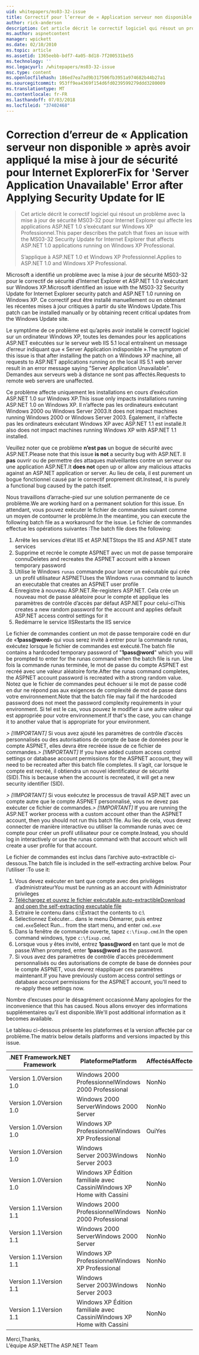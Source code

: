 ```yaml
---
uid: whitepapers/ms03-32-issue
title: Correctif pour l’erreur de « Application serveur non disponible » après avoir appliqué la mise à jour de sécurité pour Internet Explorer | Microsoft Docs
author: rick-anderson
description: Cet article décrit le correctif logiciel qui résout un problème avec la mise à jour de sécurité MS03-32 pour Internet Explorer qui affecte les applications ASP.NET 1.0 en cours d’exécution sur Wi...
ms.author: aspnetcontent
manager: wpickett
ms.date: 02/10/2010
ms.topic: article
ms.assetid: 1365eebb-bdf7-4a05-8d18-7f200531be55
ms.technology: ''
msc.legacyurl: /whitepapers/ms03-32-issue
msc.type: content
ms.openlocfilehash: 186ed7ea7ad9b317506fb3951a974682b44b27a1
ms.sourcegitcommit: 953ff9ea4369f154d6fd0239599279ddd3280009
ms.translationtype: MT
ms.contentlocale: fr-FR
ms.lasthandoff: 07/03/2018
ms.locfileid: "37402468"
---
```

<a name="fix-for-server-application-unavailable-error-after-applying-security-update-for-ie"></a><span data-ttu-id="68c6b-103">Correction d’erreur de « Application serveur non disponible » après avoir appliqué la mise à jour de sécurité pour Internet Explorer</span><span class="sxs-lookup"><span data-stu-id="68c6b-103">Fix for 'Server Application Unavailable' Error after Applying Security Update for IE</span></span>
====================
> <span data-ttu-id="68c6b-104">Cet article décrit le correctif logiciel qui résout un problème avec la mise à jour de sécurité MS03-32 pour Internet Explorer qui affecte les applications ASP.NET 1.0 s’exécutant sur Windows XP Professionnel.</span><span class="sxs-lookup"><span data-stu-id="68c6b-104">This paper describes the patch that fixes an issue with the MS03-32 Security Update for Internet Explorer that affects ASP.NET 1.0 applications running on Windows XP Professional.</span></span>
> 
> <span data-ttu-id="68c6b-105">S’applique à ASP.NET 1.0 et Windows XP Professionnel.</span><span class="sxs-lookup"><span data-stu-id="68c6b-105">Applies to ASP.NET 1.0 and Windows XP Professional.</span></span>


<span data-ttu-id="68c6b-106">Microsoft a identifié un problème avec la mise à jour de sécurité MS03-32 pour le correctif de sécurité d’Internet Explorer et ASP.NET 1.0 s’exécutant sur Windows XP.</span><span class="sxs-lookup"><span data-stu-id="68c6b-106">Microsoft identified an issue with the MS03-32 Security Update for Internet Explorer security patch and ASP.NET 1.0 running on Windows XP.</span></span> <span data-ttu-id="68c6b-107">Ce correctif peut être installé manuellement ou en obtenant les récentes mises à jour critiques à partir du site Windows Update.</span><span class="sxs-lookup"><span data-stu-id="68c6b-107">This patch can be installed manually or by obtaining recent critical updates from the Windows Update site.</span></span>

<span data-ttu-id="68c6b-108">Le symptôme de ce problème est qu’après avoir installé le correctif logiciel sur un ordinateur Windows XP, toutes les demandes pour les applications ASP.NET exécutées sur le serveur web IIS 5.1 local entraînent un message d’erreur indiquant que « Server Application indisponible ».</span><span class="sxs-lookup"><span data-stu-id="68c6b-108">The symptom of this issue is that after installing the patch on a Windows XP machine, all requests to ASP.NET applications running on the local IIS 5.1 web server result in an error message saying "Server Application Unavailable".</span></span> <span data-ttu-id="68c6b-109">Demandes aux serveurs web à distance ne sont pas affectés.</span><span class="sxs-lookup"><span data-stu-id="68c6b-109">Requests to remote web servers are unaffected.</span></span>

<span data-ttu-id="68c6b-110">Ce problème affecte uniquement les installations en cours d’exécution ASP.NET 1.0 sur Windows XP.</span><span class="sxs-lookup"><span data-stu-id="68c6b-110">This issue only impacts installations running ASP.NET 1.0 on Windows XP.</span></span> <span data-ttu-id="68c6b-111">Il n’affecte pas les ordinateurs exécutant Windows 2000 ou Windows Server 2003.</span><span class="sxs-lookup"><span data-stu-id="68c6b-111">It does not impact machines running Windows 2000 or Windows Server 2003.</span></span> <span data-ttu-id="68c6b-112">Également, il n’affecte pas les ordinateurs exécutant Windows XP avec ASP.NET 1.1 est installé.</span><span class="sxs-lookup"><span data-stu-id="68c6b-112">It also does not impact machines running Windows XP with ASP.NET 1.1 installed.</span></span>

<span data-ttu-id="68c6b-113">Veuillez noter que ce problème **n’est pas** un bogue de sécurité avec ASP.NET.</span><span class="sxs-lookup"><span data-stu-id="68c6b-113">Please note that this issue **is not** a security bug with ASP.NET.</span></span> <span data-ttu-id="68c6b-114">Il **pas** ouvrir ou de permettre des attaques malveillantes contre un serveur ou une application ASP.NET.</span><span class="sxs-lookup"><span data-stu-id="68c6b-114">It **does not** open up or allow any malicious attacks against an ASP.NET application or server.</span></span> <span data-ttu-id="68c6b-115">Au lieu de cela, il est purement un bogue fonctionnel causé par le correctif proprement dit.</span><span class="sxs-lookup"><span data-stu-id="68c6b-115">Instead, it is purely a functional bug caused by the patch itself.</span></span>

<span data-ttu-id="68c6b-116">Nous travaillons d’arrache-pied sur une solution permanente de ce problème.</span><span class="sxs-lookup"><span data-stu-id="68c6b-116">We are working hard on a permanent solution for this issue.</span></span> <span data-ttu-id="68c6b-117">En attendant, vous pouvez exécuter le fichier de commandes suivant comme un moyen de contourner le problème.</span><span class="sxs-lookup"><span data-stu-id="68c6b-117">In the meantime, you can execute the following batch file as a workaround for the issue.</span></span> <span data-ttu-id="68c6b-118">Le fichier de commandes effectue les opérations suivantes :</span><span class="sxs-lookup"><span data-stu-id="68c6b-118">The batch file does the following:</span></span>

1. <span data-ttu-id="68c6b-119">Arrête les services d’état IIS et ASP.NET</span><span class="sxs-lookup"><span data-stu-id="68c6b-119">Stops the IIS and ASP.NET state services</span></span>
2. <span data-ttu-id="68c6b-120">Supprime et recrée le compte ASPNET avec un mot de passe temporaire connu</span><span class="sxs-lookup"><span data-stu-id="68c6b-120">Deletes and recreates the ASPNET account with a known temporary password</span></span>
3. <span data-ttu-id="68c6b-121">Utilise le Windows `runas` commande pour lancer un exécutable qui crée un profil utilisateur ASPNET</span><span class="sxs-lookup"><span data-stu-id="68c6b-121">Uses the Windows `runas` command to launch an executable that creates an ASPNET user profile</span></span>
4. <span data-ttu-id="68c6b-122">Enregistre à nouveau ASP.NET.</span><span class="sxs-lookup"><span data-stu-id="68c6b-122">Re-registers ASP.NET.</span></span> <span data-ttu-id="68c6b-123">Cela crée un nouveau mot de passe aléatoire pour le compte et applique les paramètres de contrôle d’accès par défaut ASP.NET pour celui-ci</span><span class="sxs-lookup"><span data-stu-id="68c6b-123">This creates a new random password for the account and applies default ASP.NET access control settings for it</span></span>
5. <span data-ttu-id="68c6b-124">Redémarre le service IIS</span><span class="sxs-lookup"><span data-stu-id="68c6b-124">Restarts the IIS service</span></span>

<span data-ttu-id="68c6b-125">Le fichier de commandes contient un mot de passe temporaire codé en dur de «<strong>1pass@word</strong>» qui vous serez invité à entrer pour la commande runas, exécutez lorsque le fichier de commandes est exécuté.</span><span class="sxs-lookup"><span data-stu-id="68c6b-125">The batch file contains a hardcoded temporary password of "<strong>1pass@word</strong>" which you will be prompted to enter for the runas command when the batch file is run.</span></span> <span data-ttu-id="68c6b-126">Une fois la commande runas terminée, le mot de passe du compte ASPNET est recréé avec une valeur aléatoire forte.</span><span class="sxs-lookup"><span data-stu-id="68c6b-126">After the runas command completes, the ASPNET account password is recreated with a strong random value.</span></span> <span data-ttu-id="68c6b-127">Notez que le fichier de commandes peut échouer si le mot de passe codé en dur ne répond pas aux exigences de complexité de mot de passe dans votre environnement.</span><span class="sxs-lookup"><span data-stu-id="68c6b-127">Note that the batch file may fail if the hardcoded password does not meet the password complexity requirements in your environment.</span></span> <span data-ttu-id="68c6b-128">Si tel est le cas, vous pouvez le modifier à une autre valeur qui est appropriée pour votre environnement.</span><span class="sxs-lookup"><span data-stu-id="68c6b-128">If that's the case, you can change it to another value that is appropriate for your environment.</span></span>

<span data-ttu-id="68c6b-129">*> [!IMPORTANT]* Si vous avez ajouté les paramètres de contrôle d’accès personnalisés ou des autorisations de compte de base de données pour le compte ASPNET, elles devra être recréée issue de ce fichier de commandes.</span><span class="sxs-lookup"><span data-stu-id="68c6b-129">*> [!IMPORTANT]* If you have added custom access control settings or database account permissions for the ASPNET account, they will need to be recreated after this batch file completes.</span></span> <span data-ttu-id="68c6b-130">Il s’agit, car lorsque le compte est recréé, il obtiendra un nouvel identificateur de sécurité (SID).</span><span class="sxs-lookup"><span data-stu-id="68c6b-130">This is because when the account is recreated, it will get a new security identifier (SID).</span></span>

<span data-ttu-id="68c6b-131">*> [!IMPORTANT]* Si vous exécutez le processus de travail ASP.NET avec un compte autre que le compte ASPNET personnalisé, vous ne devez pas exécuter ce fichier de commandes.</span><span class="sxs-lookup"><span data-stu-id="68c6b-131">*> [!IMPORTANT]* If you are running the ASP.NET worker process with a custom account other than the ASPNET account, then you should not run this batch file.</span></span> <span data-ttu-id="68c6b-132">Au lieu de cela, vous devez connecter de manière interactive ou utiliser la commande runas avec ce compte pour créer un profil utilisateur pour ce compte.</span><span class="sxs-lookup"><span data-stu-id="68c6b-132">Instead, you should log in interactively or use the runas command with that account which will create a user profile for that account.</span></span>

<span data-ttu-id="68c6b-133">Le fichier de commandes est inclus dans l’archive auto-extractible ci-dessous.</span><span class="sxs-lookup"><span data-stu-id="68c6b-133">The batch file is included in the self-extracting archive below.</span></span> <span data-ttu-id="68c6b-134">Pour l’utiliser :</span><span class="sxs-lookup"><span data-stu-id="68c6b-134">To use it:</span></span>

1. <span data-ttu-id="68c6b-135">Vous devez exécuter en tant que compte avec des privilèges d’administrateur</span><span class="sxs-lookup"><span data-stu-id="68c6b-135">You must be running as an account with Administrator privileges</span></span>
2. [<span data-ttu-id="68c6b-136">Téléchargez et ouvrez le fichier exécutable auto-extractible</span><span class="sxs-lookup"><span data-stu-id="68c6b-136">Download and open the self-extracting executable file</span></span>](ms03-32-issue/_static/fixup1.exe)
3. <span data-ttu-id="68c6b-137">Extraire le contenu dans c:\\</span><span class="sxs-lookup"><span data-stu-id="68c6b-137">Extract the contents to c:\\</span></span>
4. <span data-ttu-id="68c6b-138">Sélectionnez Exécuter... dans le menu Démarrer, puis entrez `cmd.exe`</span><span class="sxs-lookup"><span data-stu-id="68c6b-138">Select Run... from the start menu, and enter `cmd.exe`</span></span>
5. <span data-ttu-id="68c6b-139">Dans la fenêtre de commande ouverte, tapez `c:\fixup.cmd`.</span><span class="sxs-lookup"><span data-stu-id="68c6b-139">In the open command windows, type `c:\fixup.cmd`.</span></span>
6. <span data-ttu-id="68c6b-140">Lorsque vous y êtes invité, entrez <strong>1pass@word</strong> en tant que le mot de passe.</span><span class="sxs-lookup"><span data-stu-id="68c6b-140">When prompted, enter <strong>1pass@word</strong> as the password.</span></span>
7. <span data-ttu-id="68c6b-141">Si vous avez des paramètres de contrôle d’accès précédemment personnalisés ou des autorisations de compte de base de données pour le compte ASPNET, vous devrez réappliquer ces paramètres maintenant.</span><span class="sxs-lookup"><span data-stu-id="68c6b-141">If you have previously custom access control settings or database account permissions for the ASPNET account, you'll need to re-apply these settings now.</span></span>

<span data-ttu-id="68c6b-142">Nombre d’excuses pour le désagrément occasionné.</span><span class="sxs-lookup"><span data-stu-id="68c6b-142">Many apologies for the inconvenience that this has caused.</span></span> <span data-ttu-id="68c6b-143">Nous allons envoyer des informations supplémentaires qu’il est disponible.</span><span class="sxs-lookup"><span data-stu-id="68c6b-143">We'll post additional information as it becomes available.</span></span>

<span data-ttu-id="68c6b-144">Le tableau ci-dessous présente les plateformes et la version affectée par ce problème.</span><span class="sxs-lookup"><span data-stu-id="68c6b-144">The matrix below details platforms and versions impacted by this issue.</span></span>

| <span data-ttu-id="68c6b-145">.NET Framework</span><span class="sxs-lookup"><span data-stu-id="68c6b-145">.NET Framework</span></span> | <span data-ttu-id="68c6b-146">Plateforme</span><span class="sxs-lookup"><span data-stu-id="68c6b-146">Platform</span></span> | <span data-ttu-id="68c6b-147">Affectés</span><span class="sxs-lookup"><span data-stu-id="68c6b-147">Affected</span></span> |
| --- | --- | --- |
| <span data-ttu-id="68c6b-148">Version 1.0</span><span class="sxs-lookup"><span data-stu-id="68c6b-148">Version 1.0</span></span> | <span data-ttu-id="68c6b-149">Windows 2000 Professionnel</span><span class="sxs-lookup"><span data-stu-id="68c6b-149">Windows 2000 Professional</span></span> | <span data-ttu-id="68c6b-150">Non</span><span class="sxs-lookup"><span data-stu-id="68c6b-150">No</span></span> |
| <span data-ttu-id="68c6b-151">Version 1.0</span><span class="sxs-lookup"><span data-stu-id="68c6b-151">Version 1.0</span></span> | <span data-ttu-id="68c6b-152">Windows 2000 Server</span><span class="sxs-lookup"><span data-stu-id="68c6b-152">Windows 2000 Server</span></span> | <span data-ttu-id="68c6b-153">Non</span><span class="sxs-lookup"><span data-stu-id="68c6b-153">No</span></span> |
| <span data-ttu-id="68c6b-154">Version 1.0</span><span class="sxs-lookup"><span data-stu-id="68c6b-154">Version 1.0</span></span> | <span data-ttu-id="68c6b-155">Windows XP Professionnel</span><span class="sxs-lookup"><span data-stu-id="68c6b-155">Windows XP Professional</span></span> | <span data-ttu-id="68c6b-156">Oui</span><span class="sxs-lookup"><span data-stu-id="68c6b-156">Yes</span></span> |
| <span data-ttu-id="68c6b-157">Version 1.0</span><span class="sxs-lookup"><span data-stu-id="68c6b-157">Version 1.0</span></span> | <span data-ttu-id="68c6b-158">Windows Server 2003</span><span class="sxs-lookup"><span data-stu-id="68c6b-158">Windows Server 2003</span></span> | <span data-ttu-id="68c6b-159">Non</span><span class="sxs-lookup"><span data-stu-id="68c6b-159">No</span></span> |
| <span data-ttu-id="68c6b-160">Version 1.0</span><span class="sxs-lookup"><span data-stu-id="68c6b-160">Version 1.0</span></span> | <span data-ttu-id="68c6b-161">Windows XP Édition familiale avec Cassini</span><span class="sxs-lookup"><span data-stu-id="68c6b-161">Windows XP Home with Cassini</span></span> | <span data-ttu-id="68c6b-162">Non</span><span class="sxs-lookup"><span data-stu-id="68c6b-162">No</span></span> |
| <span data-ttu-id="68c6b-163">Version 1.1</span><span class="sxs-lookup"><span data-stu-id="68c6b-163">Version 1.1</span></span> | <span data-ttu-id="68c6b-164">Windows 2000 Professionnel</span><span class="sxs-lookup"><span data-stu-id="68c6b-164">Windows 2000 Professional</span></span> | <span data-ttu-id="68c6b-165">Non</span><span class="sxs-lookup"><span data-stu-id="68c6b-165">No</span></span> |
| <span data-ttu-id="68c6b-166">Version 1.1</span><span class="sxs-lookup"><span data-stu-id="68c6b-166">Version 1.1</span></span> | <span data-ttu-id="68c6b-167">Windows 2000 Server</span><span class="sxs-lookup"><span data-stu-id="68c6b-167">Windows 2000 Server</span></span> | <span data-ttu-id="68c6b-168">Non</span><span class="sxs-lookup"><span data-stu-id="68c6b-168">No</span></span> |
| <span data-ttu-id="68c6b-169">Version 1.1</span><span class="sxs-lookup"><span data-stu-id="68c6b-169">Version 1.1</span></span> | <span data-ttu-id="68c6b-170">Windows XP Professionnel</span><span class="sxs-lookup"><span data-stu-id="68c6b-170">Windows XP Professional</span></span> | <span data-ttu-id="68c6b-171">Non</span><span class="sxs-lookup"><span data-stu-id="68c6b-171">No</span></span> |
| <span data-ttu-id="68c6b-172">Version 1.1</span><span class="sxs-lookup"><span data-stu-id="68c6b-172">Version 1.1</span></span> | <span data-ttu-id="68c6b-173">Windows Server 2003</span><span class="sxs-lookup"><span data-stu-id="68c6b-173">Windows Server 2003</span></span> | <span data-ttu-id="68c6b-174">Non</span><span class="sxs-lookup"><span data-stu-id="68c6b-174">No</span></span> |
| <span data-ttu-id="68c6b-175">Version 1.1</span><span class="sxs-lookup"><span data-stu-id="68c6b-175">Version 1.1</span></span> | <span data-ttu-id="68c6b-176">Windows XP Édition familiale avec Cassini</span><span class="sxs-lookup"><span data-stu-id="68c6b-176">Windows XP Home with Cassini</span></span> | <span data-ttu-id="68c6b-177">Non</span><span class="sxs-lookup"><span data-stu-id="68c6b-177">No</span></span> |

<span data-ttu-id="68c6b-178">Merci,</span><span class="sxs-lookup"><span data-stu-id="68c6b-178">Thanks,</span></span>   
 <span data-ttu-id="68c6b-179">L’équipe ASP.NET</span><span class="sxs-lookup"><span data-stu-id="68c6b-179">The ASP.NET Team</span></span>
